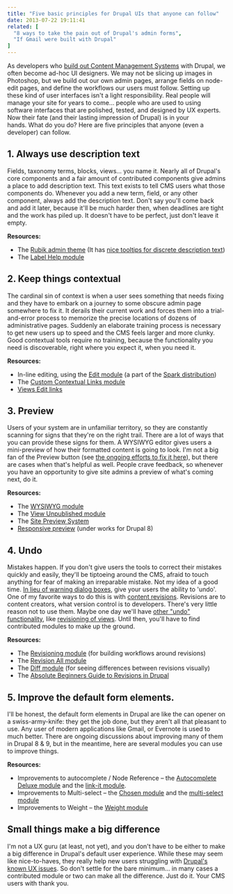 ```yaml
---
title: "Five basic principles for Drupal UIs that anyone can follow"
date: 2013-07-22 19:11:41
related: [
  "8 ways to take the pain out of Drupal's admin forms",
  "If Gmail were built with Drupal"
]
---
```


As developers who <a href="http://www.palantir.net/blog/drupal-not-cms" title="Drupal in not a CMS">build out Content Management Systems</a> with Drupal, we often become ad-hoc UI designers. We may not be slicing up images in Photoshop, but we build out our own admin pages, arrange fields on node-edit pages, and define the workflows our users must follow. Setting up these kind of user interfaces isn't a light responsibility. Real people will manage your site for years to come… people who are used to using software interfaces that are polished, tested, and designed by UX experts. Now their fate (and their lasting impression of Drupal) is in your hands. What do you do? Here are five principles that anyone (even a developer) can follow.

## 1. Always use description text

Fields, taxonomy terms, blocks, views... you name it. Nearly all of Drupal's core components and a fair amount of contributed components give admins a place to add description text. This text exists to tell CMS users what those components do. Whenever you add a new term, field, or any other component, always add the description text. Don't say you'll come back and add it later, because it'll be much harder then, when deadlines are tight and the work has piled up. It doesn't have to be perfect, just don't leave it empty.

**Resources:**

* The <a href="https://drupal.org/project/rubik" title="The Rubik Admin Theme">Rubik admin theme</a> (It has <a href="http://drupal.stackexchange.com/questions/12770/how-to-show-descriptions-when-a-user-hovers-over-a-form-element">nice tooltips for discrete description text</a>)
* The <a href="https://drupal.org/project/label_help" title="Label Help module">Label Help module</a>

## 2. Keep things contextual

The cardinal sin of context is when a user sees something that needs fixing and they have to embark on a journey to some obscure admin page somewhere to fix it. It derails their current work and forces them into a trial-and-error process to memorize the precise locations of dozens of administrative pages. Suddenly an elaborate training process is necessary to get new users up to speed and the CMS feels larger and more clunky. Good contextual tools require no training, because the functionality you need is discoverable, right where you expect it, when you need it.

**Resources:**

* In-line editing, using the <a href="https://drupal.org/project/edit" title="Edit Module">Edit module</a> (a part of the <a href="https://drupal.org/project/spark" title="Spark Distribution">Spark distribution</a>)
* The <a href="https://drupal.org/project/ccl" title="Custom Contextual Links"><span class="s2">Custom Contextual Links module</a>
* <a href="http://drupal.stackexchange.com/questions/6116/display-edit-link-for-a-node-in-a-view-when-user-has-permission">Views Edit links</a>

## 3. Preview

Users of your system are in unfamiliar territory, so they are constantly scanning for signs that they're on the right trail. There are a lot of ways that you can provide these signs for them. A WYSIWYG editor gives users a mini-preview of how their formatted content is going to look. I'm not a big fan of the Preview button (see <a href="https://drupal.org/node/1510544" title="Allow to preview content in an actual live environment">the ongoing efforts to fix it here</a>), but there are cases when that's helpful as well. People crave feedback, so whenever you have an opportunity to give site admins a preview of what's coming next, do it. 

**Resources:**

* The <a href="https://drupal.org/project/wysiwyg" title="WYSIWYG Module">WYSIWYG module</a>
* The <a href="https://drupal.org/project/view_unpublished" title="View Unpublished module"><span class="s2">View Unpublished module</a>
* The <a href="https://drupal.org/project/sps">Site Preview System</a>
* <a href="https://drupal.org/node/1741498" title="Responsive preview">Responsive preview</a> (under works for Drupal 8)

## 4. Undo

Mistakes happen. If you don't give users the tools to correct their mistakes quickly and easily, they'll be tiptoeing around the CMS, afraid to touch anything for fear of making an irreparable mistake. Not my idea of a good time. <a href="http://alistapart.com/article/neveruseawarning%20" title="Never use a Warning"><span class="s3">In lieu of warning dialog boxes</span></a>, give your users the ability to 'undo'. One of my favorite ways to do this is with <a href="https://drupal.org/node/320614"><span class="s3">content revisions</span></a>. Revisions are to content creators, what version control is to developers. There's very little reason not to use them. Maybe one day we'll have <a href="https://groups.drupal.org/node/21913" title="Remove warning modal dialogs and replace them with undo">other "undo" functionality</a>, like <a href="https://drupal.org/node/1442998" title="Views Revisions">revisioning of views</a>. Until then, you'll have to find contributed modules to make up the ground.

**Resources:**

* The <a href="https://drupal.org/project/revisioning" title="Revisioning Module">Revisioning module</a> (for building workflows around revisions)
* The <a href="https://drupal.org/project/revision_all" title="Revision All Module">Revision All module</a>
* The <a href="https://drupal.org/project/diff" title="Diff Module">Diff module</a> (for seeing differences between revisions visually)
* The <a href="http://www.ostraining.com/blog/drupal/revisions/">Absolute Beginners Guide to Revisions in Drupal</a>

## 5. Improve the default form elements.

I'll be honest, the default form elements in Drupal are like the can opener on a swiss-army-knife: they get the job done, but they aren't all that pleasant to use. Any user of modern applications like Gmail, or Evernote is used to much better. There are ongoing discussions about improving many of them in Drupal 8 & 9, but in the meantime, here are several modules you can use to improve things.

**Resources:**

* Improvements to autocomplete / Node Reference – the <a href="https://drupal.org/project/autocomplete_deluxe"  title="Autocomplete Deluxe">Autocomplete Deluxe module</a> and the <a href="https://drupal.org/project/linkit">link-it module</a>.
* Improvements to Multi-select – the <a href="https://drupal.org/project/chosen" title="Chosen Drupal module">Chosen module</a> and the <a href="https://drupal.org/project/Multiselect">multi-select module</a>
* Improvements to Weight – the <a href="https://drupal.org/project/weight" title="Weight Module">Weight module</a>

## Small things make a big difference

I'm not a UX guru (at least, not yet), and you don't have to be either to make a big difference in Drupal's default user experience. While these may seem like nice-to-haves, they really help new users struggling with <a href="http://bojhan.nl/author-ux-known-problems">Drupal's known UX issues</a>. So don't settle for the bare minimum… in many cases a contributed module or two can make all the difference. Just do it. Your CMS users with thank you.

